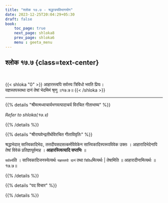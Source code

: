 ```yaml
---
title: "श्लोक १७.७ - श्रद्धात्रयविभागयोग"
date: 2023-12-25T20:04:29+05:30
draft: false
book:
    toc_page: true
    next_page: shloka8
    prev_page: shloka6
    menu : geeta_menu
---
```




## श्लोक १७.७ {class=text-center}

<br/>

{{< shloka  "0"  >}}
आहारस्त्वपि सर्वस्य त्रिविधो भवति प्रियः।  
यज्ञस्तपस्तथा दानं तेषां भेदमिमं श्रृणु ॥१७.७॥
{{< /shloka >}}

---


{{% details "श्रीमत्मध्वाचार्यभगवत्पादाचर्य विरचित  गीताभाष्य" %}}

*Refer to  shloka(१७.४)*

{{% /details %}}



{{% details "श्रीराघवेन्द्रतीर्थविरचित गीताविवृतिः" %}}

श्रद्धाभेदात्‌ सात्त्विकादिभेदः, तत्तदीयसदसत्कर्मविवेकेन 
सात्त्विकादिस्परूपविवेक उक्तः । आहारादिभेदेनापि तेषां 
विवेकं प्रतिज्ञापूर्वमाह । ‌**आहारस्त्वित्यादि सप्तभिः‌** 
॥   

`सर्वस्ये`ति । सात्त्विकादिजनस्येत्यर्थः 
`यज्ञस्तपो दानं` तथा `त्रिविध`मित्यर्थः | तेषामिति ॥
आहारादीनामित्यर्थः ॥१७.७॥

{{% /details %}}



{{% details "पद विचार" %}}


{{% /details %}}

